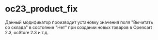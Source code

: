 # oc23_product_fix

Данный модификатор производит установку значения поля "Вычитать со склада" в состояние "Нет" при создании новых товаров в Opencart 2.3, ocStore 2.3 и т.д.